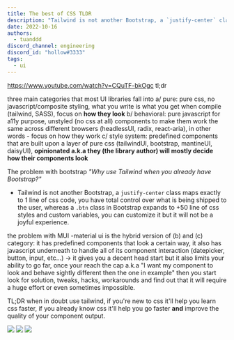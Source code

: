 ```yaml
---
title: The best of CSS TLDR
description: "Tailwind is not another Bootstrap, a `justify-center` class maps exactly to 1 line of css code, you have total control over what is being shipped to the user, whereas a `.btn` class in Bootstrap expands to +50 line of css styles and custom variables, you can customize it but it will not be a joyful experience."
date: 2022-10-16
authors:
  - tuanddd
discord_channel: engineering
discord_id: "hollow#3333"
tags:
  - ui
---
```


https://www.youtube.com/watch?v=CQuTF-bkOgc
tl;dr

three main categories that most UI libraries fall into
a/ pure: pure css, no javascript/composite styling, what you write is what you get when compile (tailwind, SASS), focus on **how they look**
b/ behavioral: pure javascript for a11y purpose, unstyled (no css at all) components to make them work the same across different browsers (headlessUI, radix, react-aria), in other words - focus on how they work
c/ style system: predefined components that are built upon a layer of pure css (tailwindUI, bootstrap, mantineUI, daisyUI), **opinionated a.k.a they (the library author) will mostly decide how their components look**

The problem with bootstrap
_"Why use Tailwind when you already have Bootstrap?"_

- Tailwind is not another Bootstrap, a `justify-center` class maps exactly to 1 line of css code, you have total control over what is being shipped to the user, whereas a `.btn` class in Bootstrap expands to +50 line of css styles and custom variables, you can customize it but it will not be a joyful experience.

the problem with MUI
-material ui is the hybrid version of (b) and (c) category: it has predefined components that look a certain way, it also has javascript underneath to handle all of its component interaction (datepicker, button, input, etc...) -> it gives you a decent head start but it also limits your ability to go far, once your reach the cap a.k.a "I want my component to look and behave sightly different then the one in example" then you start look for solution, tweaks, hacks, workarounds and find out that it will require a huge effort or even sometimes impossible.

TL;DR when in doubt use tailwind, if you're new to css it'll help you learn css faster, if you already know css it'll help you go faster **and** improve the quality of your component output.

![](assets/202210162154---the-best-of-css-tldr_pasted-image-20221016215600.webp)
![](assets/202210162154---the-best-of-css-tldr_pasted-image-20221016215643.webp)
![](assets/202210162154---the-best-of-css-tldr_pasted-image-20221016215646.webp)
